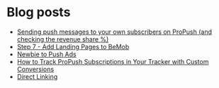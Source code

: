 # Blog posts
<!-- BLOG-POST-LIST:START -->
- [Sending push messages to your own subscribers on ProPush &lpar;and checking the revenue share %&rpar;](https://afflift.com/f/threads/sending-push-messages-to-your-own-subscribers-on-propush-and-checking-the-revenue-share.10040/)
- [Step 7 - Add Landing Pages to BeMob](https://afflift.com/f/threads/step-7-add-landing-pages-to-bemob.7478/)
- [Newbie to Push Ads](https://afflift.com/f/threads/newbie-to-push-ads.9950/)
- [How to Track ProPush Subscriptions in Your Tracker with Custom Conversions](https://afflift.com/f/threads/how-to-track-propush-subscriptions-in-your-tracker-with-custom-conversions.10045/)
- [Direct Linking](https://afflift.com/f/threads/direct-linking.10047/)
<!-- BLOG-POST-LIST:END -->
